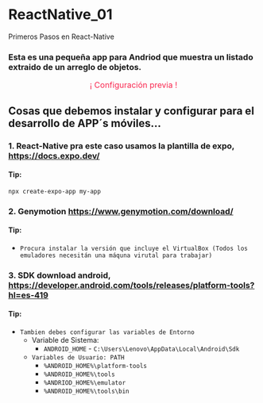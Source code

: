 # ReactNative_01
Primeros Pasos en React-Native

### Esta es una pequeña app para Andriod que muestra un listado extraido de un arreglo de objetos.

<p style="color:#f92850; font-size: 16px; text-align:center;">¡ Configuración previa !</p>

## Cosas que debemos instalar y configurar para el desarrollo de APP´s móviles...
### 1. React-Native pra este caso usamos la plantilla de expo, https://docs.expo.dev/

#### Tip:

    npx create-expo-app my-app

### 2. Genymotion https://www.genymotion.com/download/

#### Tip:

- `Procura instalar la versión que incluye el VirtualBox (Todos los emuladores necesitán una máquna virutal para trabajar)`

### 3. SDK download android, https://developer.android.com/tools/releases/platform-tools?hl=es-419

#### Tip:

- `Tambien debes configurar las variables de Entorno`
    - Variable de Sistema:
      -    `ANDROID_HOME`
          -   `C:\Users\Lenovo\AppData\Local\Android\Sdk`
    - `Variables de Usuario: PATH`
      -    `%ANDROID_HOME%\platform-tools`
      -    `%ANDROID_HOME%\tools`
      -    `%ANDRIOD_HOME%\emulator`
      -    `%ANDROID_HOME%\tools\bin`      
